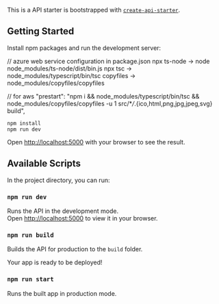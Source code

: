 This is a API starter is bootstrapped with [`create-api-starter`](https://www.npmjs.com/package/create-api-starter).

## Getting Started

Install npm packages and run the development server:

// azure web service configuration in package.json
npx ts-node -> node node_modules/ts-node/dist/bin.js
npx tsc -> node_modules/typescript/bin/tsc
copyfiles -> node_modules/copyfiles/copyfiles

// for aws
"prestart": "npm i && node_modules/typescript/bin/tsc && node_modules/copyfiles/copyfiles -u 1 src/\*_/_.{ico,html,png,jpg,jpeg,svg} build",

```
npm install
npm run dev
```

Open [http://localhost:5000](http://localhost:5000) with your browser to see the result.

## Available Scripts

In the project directory, you can run:

### `npm run dev`

Runs the API in the development mode.\
Open [http://localhost:5000](http://localhost:5000) to view it in your browser.

### `npm run build`

Builds the API for production to the `build` folder.

Your app is ready to be deployed!

### `npm run start`

Runs the built app in production mode.
